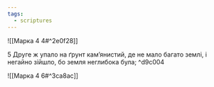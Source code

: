 ```yaml
---
tags:
  - scriptures
---
```


![[Марка 4 4#^2e0f28]]

5 Друге ж упало на ґрунт кам’янистий, де не мало багато землі, і негайно зійшло, бо земля неглибока була; ^d9c004

![[Марка 4 6#^3ca8ac]]